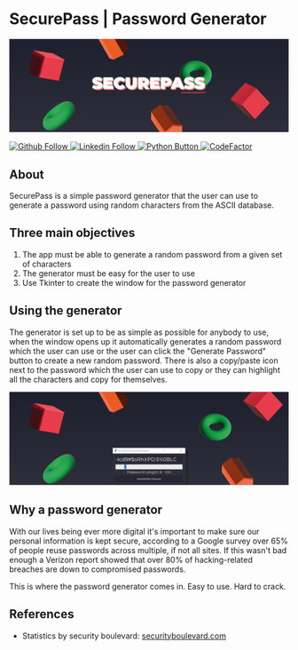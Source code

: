# SecurePass | Password Generator

![Readme banner image](./static/securepass-banner1.png)

<a href="https://github.com/KieronJenkins" target="_blank"><img src="https://img.shields.io/badge/GitHub-100000?style=for-the-badge&logo=github&logoColor=white" alt="Github Follow">
<a href="https://uk.linkedin.com/in/kieronjenkins" target="_blank"><img src="https://img.shields.io/badge/LinkedIn-0077B5?style=for-the-badge&logo=linkedin&logoColor=white" alt="Linkedin Follow">
<a href="https://www.python.org/" target="_blank"><img src="https://img.shields.io/badge/Python-3776AB?style=for-the-badge&logo=python&logoColor=white" alt="Python Button">
[![CodeFactor](https://www.codefactor.io/repository/github/kieronjenkins/securepass-password-generator/badge)](https://www.codefactor.io/repository/github/kieronjenkins/securepass-password-generator)

## About
SecurePass is a simple password generator that the user can use to generate a password using random characters from the ASCII database.

## Three main objectives
1. The app must be able to generate a random password from a given set of characters
2. The generator must be easy for the user to use 
3. Use Tkinter to create the window for the password generator

## Using the generator
The generator is set up to be as simple as possible for anybody to use, when the window opens up it automatically generates a random password which the user can use or the user can click the "Generate Password" button to create a new random password.
There is also a copy/paste icon next to the password which the user can use to copy or they can highlight all the characters and copy for themselves.

![Readme banner image](./static/securepass-pic-banner1.png)

## Why a password generator
With our lives being ever more digital it's important to make sure our personal information is kept secure, according to a Google survey over 65% of people reuse passwords across multiple, if not all sites. If this wasn't bad enough a Verizon report showed that over 80% of hacking-related breaches are down to compromised passwords.

This is where the password generator comes in. Easy to use. Hard to crack.

## References
- Statistics by security boulevard: [securityboulevard.com](https://securityboulevard.com/2020/04/8-scary-statistics-about-the-password-reuse-problem/)
